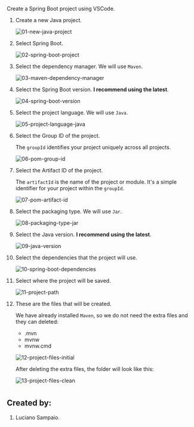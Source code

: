 Create a Spring Boot project using VSCode.

1. Create a new Java project.

    ![01-new-java-project](/spring-boot/tutorial/documentation/images/spring-project/01-new-java-project.png "01-new-java-project")

1. Select Spring Boot.

    ![02-spring-boot-project](/spring-boot/tutorial/documentation/images/spring-project/02-spring-boot-project.png "02-spring-boot-project")

1. Select the dependency manager. We will use `Maven`.

    ![03-maven-dependency-manager](/spring-boot/tutorial/documentation/images/spring-project/03-maven-dependency-manager.png "03-maven-dependency-manager")

1. Select the Spring Boot version. **I recommend using the latest**.

    ![04-spring-boot-version](/spring-boot/tutorial/documentation/images/spring-project/04-spring-boot-version.png "04-spring-boot-version")

1. Select the project language. We will use `Java`.

    ![05-project-language-java](/spring-boot/tutorial/documentation/images/spring-project/05-project-language-java.png "05-project-language-java")

1. Select the Group ID of the project.

    The `groupId` identifies your project uniquely across all projects.

    ![06-pom-group-id](/spring-boot/tutorial/documentation/images/spring-project/06-pom-group-id.png "06-pom-group-id")

1. Select the Artifact ID of the project.

    The `artifactId` is the name of the project or module. It's a simple identifier for your project within the `groupId`.

    ![07-pom-artifact-id](/spring-boot/tutorial/documentation/images/spring-project/07-pom-artifact-id.png "07-pom-artifact-id")

1. Select the packaging type. We will use `Jar`.

    ![08-packaging-type-jar](/spring-boot/tutorial/documentation/images/spring-project/08-packaging-type-jar.png "08-packaging-type-jar")

1. Select the Java version. **I recommend using the latest**.

    ![09-java-version](/spring-boot/tutorial/documentation/images/spring-project/09-java-version.png "09-java-version")

1. Select the dependencies that the project will use.

    ![10-spring-boot-dependencies](/spring-boot/tutorial/documentation/images/spring-project/10-spring-boot-dependencies.png "10-spring-boot-dependencies")

1. Select where the project will be saved.

    ![11-project-path](/spring-boot/tutorial/documentation/images/spring-project/11-project-path.png "11-project-path")

1. These are the files that will be created.

    We have already installed `Maven`, so we do not need the extra files and they can deleted:
    - .mvn
    - mvnw
    - mvnw.cmd

    ![12-project-files-initial](/spring-boot/tutorial/documentation/images/spring-project/12-project-files-initial.png "12-project-files-initial")

    After deleting the extra files, the folder will look like this:

    ![13-project-files-clean](/spring-boot/tutorial/documentation/images/spring-project/13-project-files-clean.png "13-project-files-clean")

#
## Created by:

1. Luciano Sampaio.
